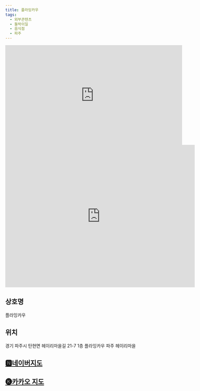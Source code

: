 ```yaml
---
title: 플라잉카우
tags:
  - 외부콘텐츠
  - 돌박이일
  - 음식점
  - 파주
---
```

<iframe width="560" height="315" src="https://www.youtube.com/embed/1vKuQg91FfI?si=D2hOF6jotigRMsfp" title="YouTube video player" frameborder="0" allow="accelerometer; autoplay; clipboard-write; encrypted-media; gyroscope; picture-in-picture; web-share" referrerpolicy="strict-origin-when-cross-origin" allowfullscreen></iframe>
<iframe src="https://www.google.com/maps/embed?pb=!1m18!1m12!1m3!1d3153.076583334903!2d126.69363007778635!3d37.78824497198203!2m3!1f0!2f0!3f0!3m2!1i1024!2i768!4f13.1!3m3!1m2!1s0x357c8d713c778571%3A0x597e22c046902762!2z7ZSM65287J6J7Lm07Jqw!5e0!3m2!1sko!2skr!4v1741883717412!5m2!1sko!2skr" width="600" height="450" style="border:0;" allowfullscreen="" loading="lazy" referrerpolicy="no-referrer-when-downgrade"></iframe>

## 상호명
플라잉카우

## 위치
경기 파주시 탄현면 헤이리마을길 21-7 1층 플라잉카우 파주 헤이리마을


## [🅽네이버지도](https://naver.me/56R65TLm)

## [🅚카카오 지도](https://place.map.kakao.com/1767412692)